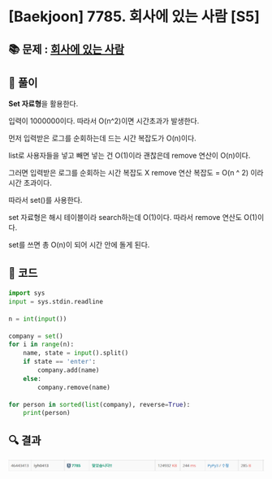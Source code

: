 # [Baekjoon] 7785. 회사에 있는 사람 [S5]

## 📚 문제 : [회사에 있는 사람](https://www.acmicpc.net/problem/7785)

## 📖 풀이

**Set 자료형**을 활용한다.

입력이 1000000이다. 따라서 O(n^2)이면 시간초과가 발생한다.

먼저 입력받은 로그를 순회하는데 드는 시간 복잡도가 O(n)이다.

list로 사용자들을 넣고 빼면 넣는 건 O(1)이라 괜찮은데 remove 연산이 O(n)이다.

그러면 입력받은 로그를 순회하는 시간 복잡도 X remove 연산 복잡도 = O(n ^ 2) 이라 시간 초과이다.

따라서 set()를 사용한다.

set 자료형은 해시 테이블이라 search하는데 O(1)이다. 따라서 remove 연산도 O(1)이다.

set를 쓰면 총 O(n)이 되어 시간 안에 돌게 된다.

## 📒 코드

```python
import sys
input = sys.stdin.readline

n = int(input())

company = set()
for i in range(n):
    name, state = input().split()
    if state == 'enter':
        company.add(name)
    else:
        company.remove(name)

for person in sorted(list(company), reverse=True):
    print(person)
```

## 🔍 결과

![image-20220721235110091](README.assets/image-20220721235110091.png)